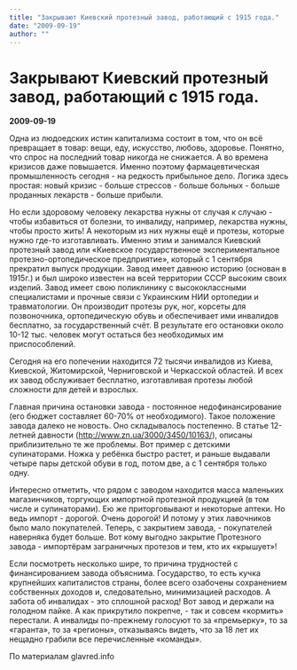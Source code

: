 ```yaml
---
title: "Закрывают Киевский протезный завод, работающий с 1915 года."
date: "2009-09-19"
author: ""
---
```


# Закрывают Киевский протезный завод, работающий с 1915 года.

**2009-09-19** 

Одна из людоедских истин капитализма состоит в том, что он всё превращает в товар: вещи, еду, искусство, любовь, здоровье. Понятно, что спрос на последний товар никогда не снижается. А во времена кризисов даже повышается. Именно поэтому фармацевтическая промышленность сегодня - на редкость прибыльное дело. Логика здесь простая: новый кризис - больше стрессов - больше больных - больше проданных лекарств - больше прибыли. 



Но если здоровому человеку лекарства нужны от случая к случаю - чтобы избавиться от болезни, то инвалиду, например, лекарства нужны, чтобы просто жить! А некоторым из них нужны ещё и протезы, которые нужно где-то изготавливать. Именно этим и занимался Киевский протезный завод или «Киевское государственное экспериментальное протезно-ортопедическое предприятие», который с 1 сентября прекратил выпуск продукции. Завод имеет давнюю историю (основан в 1915г.) и был широко известен на всей территории СССР высоким своих изделий. Завод имеет свою поликлинику с высококлассными специалистами и прочные связи с Украинским НИИ ортопедии и травматологии. Он производит протезы рук, ног, корсеты для позвоночника, ортопедическую обувь и обеспечивает ими инвалидов бесплатно, за государственный счёт. В результате его остановки около 10-12 тыс. человек могут остаться без необходимых им приспособлений.



Сегодня на его попечении находится 72 тысячи инвалидов из Киева, Киевской, Житомирской,  Черниговской и Черкасской областей. И всех их завод обслуживает бесплатно, изготавливая протезы любой сложности для детей и взрослых. 



Главная причина остановки завода - постоянное недофинансирование (его бюджет составляет 60-70% от необходимого). Такое положение завода далеко не новость. Оно складывалось постепенно.  В статье 12-летней давности (http://www.zn.ua/3000/3450/10163/), описаны приблизительно те же проблемы. Вот пример с детскими супинаторами. Ножка у ребёнка быстро растет, и раньше выдавали четыре пары детской обуви в год, потом две, а с 1 сентября только одну.



 Интересно отметить, что рядом с заводом находится масса маленьких магазинчиков, торгующих импортной протезной продукцией (в том числе и супинаторами). Ею же приторговывают и некоторые аптеки. Но ведь импорт - дорогой. Очень дорогой! И потому у этих лавочников было мало покупателей. Теперь, с закрытием завода, - покупателей наверняка будет больше. Вот кому выгодно закрытие Протезного завода - импортёрам заграничных протезов и тем, кто их «крышует»!



Если посмотреть несколько шире, то причина трудностей с финансированием завода объяснима. Государство, то есть кучка крупнейших капиталистов страны, более всего озабочены сохранением собственных доходов и, следовательно, минимизацией расходов. А забота об инвалидах - это сплошной расход! Вот завод и держали на голодном пайке. А как прикрутило покрепче, - так и совсем «кормить» перестали. А инвалиды по-прежнему голосуют то за «премьерку», то за «гаранта», то за «регионы», отказываясь видеть, что за 18 лет  их нещадно грабили все перечисленные «команды».

По материалам glavred.info